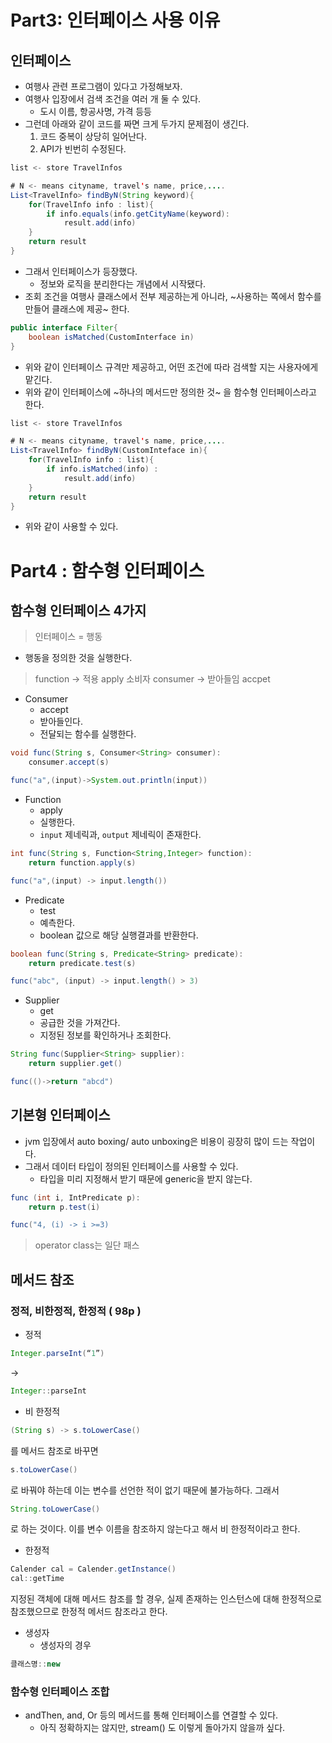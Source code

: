 # Part3: 인터페이스 사용 이유

## 인터페이스

* 여행사 관련 프로그램이 있다고 가정해보자.
* 여행사 입장에서 검색 조건을 여러 개 둘 수 있다.
	* 도시 이름, 항공사명, 가격 등등
* 그런데 아래와 같이 코드를 짜면 크게 두가지 문제점이 생긴다.
	1. 코드 중복이 상당히 일어난다.
	2. API가 빈번히 수정된다.

```java
list <- store TravelInfos

# N <- means cityname, travel's name, price,....
List<TravelInfo> findByN(String keyword){
	for(TravelInfo info : list){
		if info.equals(info.getCityName(keyword):
			result.add(info)
	}
	return result
}
```

* 그래서 인터페이스가 등장했다.
	* 정보와 로직을 분리한다는 개념에서 시작됐다.
* 조회 조건을 여행사 클래스에서 전부 제공하는게 아니라, ~사용하는 쪽에서 함수를 만들어 클래스에 제공~ 한다.

```java
public interface Filter{
	boolean isMatched(CustomInterface in)
}
```

* 위와 같이 인터페이스 규격만 제공하고, 어떤 조건에 따라 검색할 지는 사용자에게 맡긴다.
* 위와 같이 인터페이스에 ~하나의 메서드만 정의한 것~ 을 함수형 인터페이스라고 한다.

```java
list <- store TravelInfos

# N <- means cityname, travel's name, price,....
List<TravelInfo> findByN(CustomInteface in){
	for(TravelInfo info : list){
		if info.isMatched(info) :
			result.add(info)
	}
	return result
}
```

* 위와 같이 사용할 수 있다.

# Part4 : 함수형 인터페이스

## 함수형 인터페이스 4가지
> 인터페이스 = 행동

* 행동을 정의한 것을 실행한다.

> function -> 적용 apply
> 소비자 consumer -> 받아들임 accpet

* Consumer
	* accept
	* 받아들인다.
	* 전달되는 함수를 실행한다.

```java
void func(String s, Consumer<String> consumer):
	consumer.accept(s)

func("a",(input)->System.out.println(input))
```

* Function
	* apply
	* 실행한다.
	* `input` 제네릭과, `output` 제네릭이 존재한다.

```java
int func(String s, Function<String,Integer> function):
	return function.apply(s)

func("a",(input) -> input.length())
```

* Predicate
	* test
	* 예측한다.
	* boolean 값으로 해당 실행결과를 반환한다.

```java
boolean func(String s, Predicate<String> predicate):
	return predicate.test(s)

func("abc", (input) -> input.length() > 3)
```

* Supplier
	* get
	* 공급한 것을 가져간다.
	* 지정된 정보를 확인하거나 조회한다.

```java
String func(Supplier<String> supplier):
	return supplier.get()

func(()->return "abcd")
```

## 기본형 인터페이스
* jvm 입장에서 auto boxing/ auto unboxing은 비용이 굉장히 많이 드는 작업이다.
* 그래서 데이터 타입이 정의된 인터페이스를 사용할 수 있다.
	* 타입을 미리 지정해서 받기 때문에 generic을 받지 않는다.

```java
func (int i, IntPredicate p):
	return p.test(i)

func("4, (i) -> i >=3)
```

> operator class는 일단 패스

## 메서드 참조
### 정적, 비한정적, 한정적 ( 98p )
* 정적
```java
Integer.parseInt(“1”)
```
->
```java
Integer::parseInt
```

* 비 한정적
```java
(String s) -> s.toLowerCase()
```
를 메서드 참조로 바꾸면
```java
s.toLowerCase()
```
로 바꿔야 하는데 이는 변수를 선언한 적이 없기 때문에 불가능하다.
그래서
```java
String.toLowerCase()
```
로 하는 것이다. 이를 변수 이름을 참조하지 않는다고 해서 비 한정적이라고 한다.

* 한정적
```java
Calender cal = Calender.getInstance()
cal::getTime
```
지정된 객체에 대해 메서드 참조를 할 경우, 실제 존재하는 인스턴스에 대해 한정적으로 참조했으므로 한정적 메서드 참조라고 한다.

* 생성자
	* 생성자의 경우
```java
클래스명::new
```

### 함수형 인터페이스 조합
* andThen, and, Or 등의 메서드를 통해 인터페이스를 연결할 수 있다.
	* 아직 정확하지는 않지만, stream() 도 이렇게 돌아가지 않을까 싶다.

